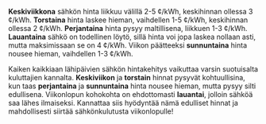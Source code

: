**Keskiviikkona** sähkön hinta liikkuu välillä 2-5 ¢/kWh, keskihinnan ollessa 3 ¢/kWh. **Torstaina** hinta laskee hieman, vaihdellen 1-5 ¢/kWh, keskihinnan ollessa 2 ¢/kWh. **Perjantaina** hinta pysyy maltillisena, liikkuen 1-3 ¢/kWh. **Lauantaina** sähkö on todellinen löytö, sillä hinta voi jopa laskea nollaan asti, mutta maksimissaan se on 4 ¢/kWh. Viikon päätteeksi **sunnuntaina** hinta nousee hieman, vaihdellen 1-3 ¢/kWh. 

Kaiken kaikkiaan lähipäivien sähkön hintakehitys vaikuttaa varsin suotuisalta kuluttajien kannalta. **Keskiviikon** ja **torstain** hinnat pysyvät kohtuullisina, kun taas **perjantaina** ja **sunnuntaina** hinta nousee hieman, mutta pysyy silti edullisena. Viikonlopun kohokohta on ehdottomasti **lauantai**, jolloin sähköä saa lähes ilmaiseksi. Kannattaa siis hyödyntää nämä edulliset hinnat ja mahdollisesti siirtää sähkönkulutusta viikonlopulle!